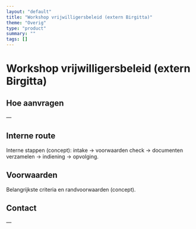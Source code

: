 ```yaml
---
layout: "default"
title: "Workshop vrijwilligersbeleid (extern Birgitta)"
theme: "Overig"
type: "product"
summary: ""
tags: []
---
```

# Workshop vrijwilligersbeleid (extern Birgitta)



## Hoe aanvragen
—

## Interne route
Interne stappen (concept): intake → voorwaarden check → documenten verzamelen → indiening → opvolging.

## Voorwaarden
Belangrijkste criteria en randvoorwaarden (concept).

## Contact
—
